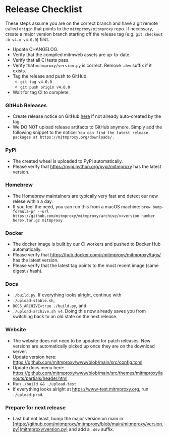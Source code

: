 # Release Checklist

These steps assume you are on the correct branch and have a git remote called `origin` that points to the `mitmproxy/mitmproxy` repo. If necessary, create a major version branch starting off the release tag (e.g. `git checkout -b v4.x v4.0.0`) first.

- Update CHANGELOG.
- Verify that the compiled mitmweb assets are up-to-date.
- Verify that all CI tests pass.
- Verify that `mitmproxy/version.py` is correct. Remove `.dev` suffix if it exists.
- Tag the release and push to GitHub.
  - `git tag v4.0.0`
  - `git push origin v4.0.0`
- Wait for tag CI to complete.

### GitHub Releases

- Create release notice on GitHub
  [here](https://github.com/mitmproxy/mitmproxy/releases/new) if not already
  auto-created by the tag.
- We DO NOT upload release artifacts to GitHub anymore. Simply add the
  following snippet to the notice:
  `You can find the latest release packages at https://mitmproxy.org/downloads/.`

### PyPi

- The created wheel is uploaded to PyPi automatically.
- Please verify that https://pypi.python.org/pypi/mitmproxy has the latest version.

### Homebrew

- The Homebrew maintainers are typically very fast and detect our new relese
  within a day.
- If you feel the need, you can run this from a macOS machine:
  `brew bump-formula-pr --url https://github.com/mitmproxy/mitmproxy/archive/v<version number here>.tar.gz mitmproxy`

### Docker

- The docker image is built by our CI workers and pushed to Docker Hub automatically.
- Please verify that https://hub.docker.com/r/mitmproxy/mitmproxy/tags/ has the latest version.
- Please verify that the latest tag points to the most recent image (same digest / hash).

### Docs

- `./build.py`. If everything looks alright, continue with
- `./upload-stable.sh`,
- `DOCS_ARCHIVE=true ./build.py`, and
- `./upload-archive.sh v4`. Doing this now already saves you from switching back to an old state on the next release.

### Website

- The website does not need to be updated for patch releases. New versions are automatically picked up once they are on the download server.
- Update version here:
   https://github.com/mitmproxy/www/blob/main/src/config.toml
- Update docs menu here:
   https://github.com/mitmproxy/www/blob/main/src/themes/mitmproxy/layouts/partials/header.html
- Run `./build && ./upload-test`.
- If everything looks alright at https://www-test.mitmproxy.org, run `./upload-prod`.

### Prepare for next release

- Last but not least, bump the major version on main in
   [https://github.com/mitmproxy/mitmproxy/blob/main/mitmproxy/version.py](mitmproxy/version.py) and add a `.dev` suffix.
